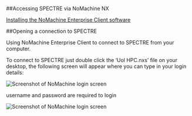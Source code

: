 ##Accessing SPECTRE via NoMachine NX

[Installing the NoMachine Enterprise Client software](https://uniofleicester.sharepoint.com/sites/Research-Computing/SitePages/nomachine-spectre.aspx)

##Opening a connection to SPECTRE

Using NoMachine Enterprise Client to connect to SPECTRE from your computer.

To connect to SPECTRE just double click the ‘Uol HPC.nxs’ file on your desktop, the following screen will appear where you can type in your login details:

        
![Screenshot of NoMachine login screen](/assets/NoMachine_login.png)

username and password are required to login

![Screenshot of NoMachine login screen](/assets/HPC_Nomachine_desktop.png)
